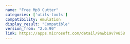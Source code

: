```yaml
---
name: "Free Mp3 Cutter"
categories: ['utils-tools']
compatibility: emulation
display_result: "Compatible"
version_from: "2.6.90"
link: https://apps.microsoft.com/detail/9nwb19v7v858
---
```


